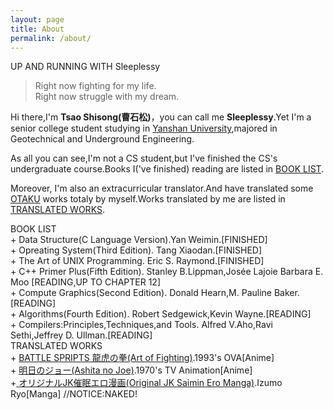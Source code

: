 ```yaml
---
layout: page
title: About
permalink: /about/
---
```

<div class="main-title">
  UP AND RUNNING WITH Sleeplessy
</div>
 <blockquote><p>Right now fighting for my life. <br>
  Right now struggle with my dream.</p></blockquote>


<p>Hi there,I'm <strong>Tsao Shisong(曹石松)</strong>，you can call me <strong>Sleeplessy</strong>.Yet I'm a senior college student studying in <a href="http://english.ysu.edu.cn/">Yanshan University</a>,majored in Geotechnical and Underground Engineering.
<p>As all you can see,I'm not a CS student,but I've finished the CS's undergraduate course.Books I('ve finished) reading are listed in <a href="#books">BOOK LIST</a>.
<p>Moreover, I'm also an extracurricular translator.And have translated some <a href="https://en.wikipedia.org/wiki/Otaku">OTAKU</a> works totaly by myself.Works translated by me are listed in <a href="#trans_works">TRANSLATED WORKS</a>.
<div class="manual-content">BOOK LIST</div>
<div class="highlight" id="books">
+ Data Structure(C Language Version).Yan Weimin.[FINISHED]
<br />
+ Opreating System(Third Edition). Tang Xiaodan.[FINISHED]
<br />
+ The Art of UNIX Programming. Eric S. Raymond.[FINISHED]
<br />
+ C++ Primer Plus(Fifth Edition). Stanley B.Lippman,Josée Lajoie Barbara E. Moo [READING,UP TO CHAPTER 12]
<br />
+ Compute Graphics(Second Edition). Donald Hearn,M. Pauline Baker.[READING]
<br />
+ Algorithms(Fourth Edition). Robert Sedgewick,Kevin Wayne.[READING]
<br />
+ Compilers:Principles,Techniques,and Tools. Alfred V.Aho,Ravi Sethi,Jeffrey D. Ullman.[READING]
</div>
<div class="manual-content">TRANSLATED WORKS</div>
<div  class="highlight" id="trans_works">
+ <a href="http://www.bilibili.com/video/av3381413/">BATTLE SPRIPTS 龍虎の拳(Art of Fighting)</a>.1993's OVA[Anime]
<br />
+ <a href="http://www.acfun.cn/v/ac2525693">明日のジョー(Ashita no Joe)</a>.1970's TV Animation[Anime]
<br />
+<a href="https://e-hentai.org/g/961629/dd716e7969/"> オリジナルJK催眠エロ漫画(Original JK Saimin Ero Manga)</a>.Izumo Ryo[Manga] //NOTICE:NAKED!
</div>